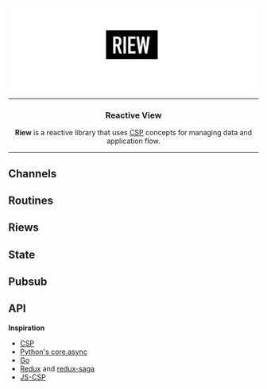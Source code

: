 ![Riew logo](./assets/riew.jpg)

---

<h3 align="center">Reactive View</h3>

<p align="center"><b>Riew</b> is a reactive library that uses <a href="https://en.wikipedia.org/wiki/Communicating_sequential_processes">CSP</a> concepts for managing data and application flow.</p>

---

## Channels

## Routines

## Riews

## State

## Pubsub

## API

**Inspiration**

- [CSP](https://en.wikipedia.org/wiki/Communicating_sequential_processes)
- [Python's core.async](https://github.com/clojure/core.async)
- [Go](https://golang.org/)
- [Redux](https://redux.js.org/) and [redux-saga](https://redux-saga.js.org/)
- [JS-CSP](https://github.com/js-csp/js-csp)
